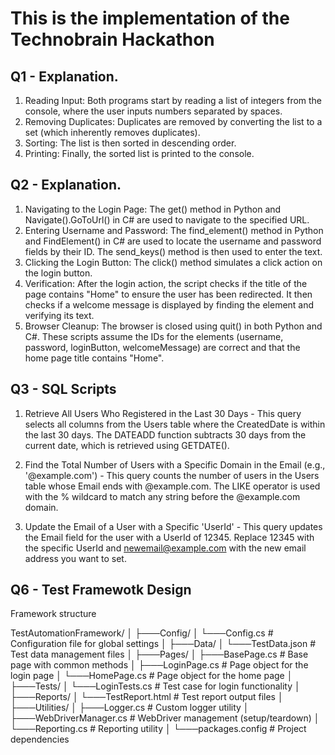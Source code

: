 ﻿# This is the implementation of the Technobrain Hackathon

## Q1 - Explanation.

1. Reading Input: Both programs start by reading a list of integers from the console, where the user inputs numbers separated by spaces.
2. Removing Duplicates: Duplicates are removed by converting the list to a set (which inherently removes duplicates).
3. Sorting: The list is then sorted in descending order.
4. Printing: Finally, the sorted list is printed to the console.

## Q2 - Explanation.

1. Navigating to the Login Page: The get() method in Python and Navigate().GoToUrl() in C# are used to navigate to the specified URL.
2. Entering Username and Password: The find_element() method in Python and FindElement() in C# are used to locate the username and password fields by their ID. The send_keys() method is then used to enter the text.
3. Clicking the Login Button: The click() method simulates a click action on the login button.
4. Verification: After the login action, the script checks if the title of the page contains "Home" to ensure the user has been redirected. It then checks if a welcome message is displayed by finding the element and verifying its text.
5. Browser Cleanup: The browser is closed using quit() in both Python and C#.
These scripts assume the IDs for the elements (username, password, loginButton, welcomeMessage) are correct and that the home page title contains "Home".

## Q3 - SQL Scripts

1. Retrieve All Users Who Registered in the Last 30 Days - This query selects all columns from the Users table where the CreatedDate is within the last 30 days. The DATEADD function subtracts 30 days from the current date, which is retrieved using GETDATE().

2. Find the Total Number of Users with a Specific Domain in the Email (e.g., '@example.com') - This query counts the number of users in the Users table whose Email ends with @example.com. The LIKE operator is used with the % wildcard to match any string before the @example.com domain.

3. Update the Email of a User with a Specific 'UserId' - This query updates the Email field for the user with a UserId of 12345. Replace 12345 with the specific UserId and newemail@example.com with the new email address you want to set.

## Q6 - Test Framewotk Design
Framework structure

TestAutomationFramework/
│
├───Config/
│   └───Config.cs                # Configuration file for global settings
│
├───Data/
│   └───TestData.json            # Test data management files
│
├───Pages/
│   ├───BasePage.cs              # Base page with common methods
│   ├───LoginPage.cs             # Page object for the login page
│   └───HomePage.cs              # Page object for the home page
│
├───Tests/
│   └───LoginTests.cs            # Test case for login functionality
│
├───Reports/
│   └───TestReport.html          # Test report output files
│
├───Utilities/
│   ├───Logger.cs                # Custom logger utility
│   ├───WebDriverManager.cs      # WebDriver management (setup/teardown)
│   └───Reporting.cs             # Reporting utility
│
└───packages.config              # Project dependencies
